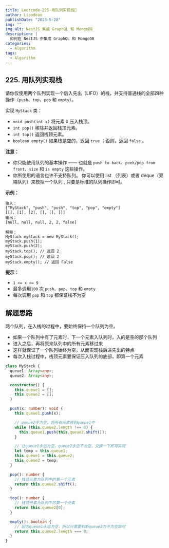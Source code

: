 ```yaml
---
title: Leetcode-225-用队列实现栈📌
author: Licodeao
publishDate: "2023-5-28"
img: ""
img_alt: NestJS 集成 GraphQL 和 MongoDB
description: |
  如何在 NestJS 中集成 GraphQL 和 MongoDB
categories:
  - Algorithm
tags:
  - Algorithm
---
```


## 225. 用队列实现栈

请你仅使用两个队列实现一个后入先出（LIFO）的栈，并支持普通栈的全部四种操作（`push`、`top`、`pop` 和 `empty`）。

实现 `MyStack` 类：

- `void push(int x)` 将元素 x 压入栈顶。
- `int pop()` 移除并返回栈顶元素。
- `int top()` 返回栈顶元素。
- `boolean empty()` 如果栈是空的，返回 `true` ；否则，返回 `false` 。

**注意：**

- 你只能使用队列的基本操作 —— 也就是 `push to back`、`peek/pop from front`、`size` 和 `is empty` 这些操作。
- 你所使用的语言也许不支持队列。 你可以使用 list （列表）或者 deque（双端队列）来模拟一个队列 , 只要是标准的队列操作即可。

**示例：**

```
输入：
["MyStack", "push", "push", "top", "pop", "empty"]
[[], [1], [2], [], [], []]
输出：
[null, null, null, 2, 2, false]

解释：
MyStack myStack = new MyStack();
myStack.push(1);
myStack.push(2);
myStack.top(); // 返回 2
myStack.pop(); // 返回 2
myStack.empty(); // 返回 False
```

**提示：**

- `1 <= x <= 9`
- 最多调用`100` 次 `push`、`pop`、`top` 和 `empty`
- 每次调用 `pop` 和 `top` 都保证栈不为空

## 解题思路

两个队列，在入栈的过程中，要始终保持一个队列为空。

- 如果一个队列中有了元素时，下一个元素入队列时，入的是空的那个队列
- 进入之后，再将原来队列中的所有元素移过来
- 这样就保证了一个队列始终为空，从而实现栈后进先出的特点
- 每次入栈过程中，栈顶元素要保证压入队列的底部，即第一个元素

```typescript
class MyStack {
  queue1: Array<any>;
  queue2: Array<any>;

  constructor() {
    this.queue1 = [];
    this.queue2 = [];
  }

  push(x: number): void {
    this.queue1.push(x);

    // queue2不为空，将所有元素移到queue1中
    while (this.queue2.length !== 0) {
      this.queue1.push(this.queue2.shift());
    }

    // 让queue1永远为空，queue2永远不为空，交换一下即可实现
    let temp = this.queue1;
    this.queue1 = this.queue2;
    this.queue2 = temp;
  }

  pop(): number {
    // 栈顶元素为队列中的第一个元素
    return this.queue2.shift();
  }

  top(): number {
    // 栈顶元素为队列中的第一个元素
    return this.queue2[0];
  }

  empty(): boolean {
    // 因为queue1永远为空，所以只需要判断queue2为不为空即可
    return this.queue2.length === 0;
  }
}
```
